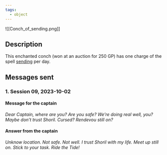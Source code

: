 ```yaml
---
tags:
  - object
---
```

![[Conch_of_sending.png]]

## Description
This enchanted conch (won at an auction for 250 GP) has one charge of the spell [sending](https://www.dndbeyond.com/spells/sending) per day.
## Messages sent
### 1. Session 09, 2023-10-02
#### Message for the captain
*Dear Captain, where are you? Are you safe? We’re doing real well, you? Maybe don’t trust Shoril. Cursed? Rendevou still on?*
#### Answer from the captain
*Unknow location. Not safe. Not well. I trust Shoril with my life. Meet up still on. Stick to your task. Ride the Tide!*